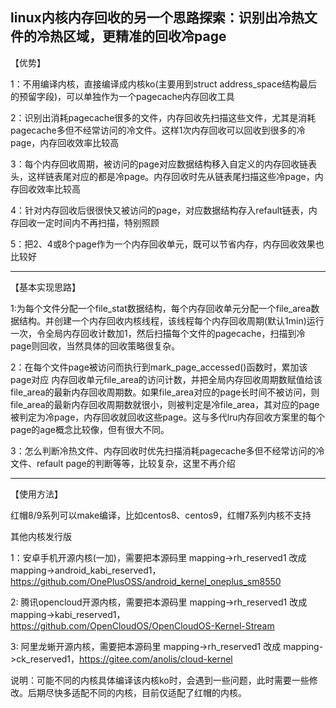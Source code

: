 linux内核内存回收的另一个思路探索：识别出冷热文件的冷热区域，更精准的回收冷page
-------------------------------------
【优势】

1：不用编译内核，直接编译成内核ko(主要用到struct address_space结构最后的预留字段)，可以单独作为一个pagecache内存回收工具

2：识别出消耗pagecache很多的文件，内存回收先扫描这些文件，尤其是消耗pagecache多但不经常访问的冷文件。这样1次内存回收可以回收到很多的冷page，内存回收效率比较高

3：每个内存回收周期，被访问的page对应数据结构移入自定义的内存回收链表头，这样链表尾对应的都是冷page。内存回收时先从链表尾扫描这些冷page，内存回收效率比较高

4：针对内存回收后很很快又被访问的page，对应数据结构存入refault链表，内存回收一定时间内不再扫描，特别照顾

5：把2、4或8个page作为一个内存回收单元，既可以节省内存，内存回收效果也比较好


-------------------------------------
【基本实现思路】

1:为每个文件分配一个file_stat数据结构，每个内存回收单元分配一个file_area数据结构。并创建一个内存回收内核线程，该线程每个内存回收周期(默认1min)运行一次，令全局内存回收计数加1，然后扫描每个文件的pagecache，扫描到冷page则回收，当然具体的回收策略很复杂。

2：在每个文件page被访问而执行到mark_page_accessed()函数时，累加该page对应 内存回收单元file_area的访问计数，并把全局内存回收周期数赋值给该file_area的最新内存回收周期数。如果file_area对应的page长时间不被访问，则file_area的最新内存回收周期数就很小，则被判定是冷file_area，其对应的page被判定为冷page，内存回收就回收这些page。这与多代lru内存回收方案里的每个page的age概念比较像，但有很大不同。

3：怎么判断冷热文件、内存回收时优先扫描消耗pagecache多但不经常访问的冷文件、refault page的判断等等，比较复杂，这里不再介绍


-------------------------------------
【使用方法】

红帽8/9系列可以make编译，比如centos8、centos9，红帽7系列内核不支持

其他内核发行版

1：安卓手机开源内核(一加)，需要把本源码里 mapping->rh_reserved1 改成 mapping->android_kabi_reserved1，https://github.com/OnePlusOSS/android_kernel_oneplus_sm8550

2: 腾讯opencloud开源内核，需要把本源码里 mapping->rh_reserved1 改成 mapping->kabi_reserved1，https://github.com/OpenCloudOS/OpenCloudOS-Kernel-Stream

3: 阿里龙蜥开源内核，需要把本源码里 mapping->rh_reserved1 改成 mapping->ck_reserved1，https://gitee.com/anolis/cloud-kernel


说明：可能不同的内核具体编译该内核ko时，会遇到一些问题，此时需要一些修改。后期尽快多适配不同的内核，目前仅适配了红帽的内核。

